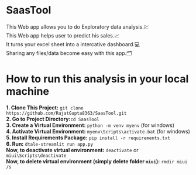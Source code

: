# SaasTool
This Web app allows you to do Exploratory data analysis.💹<br>
This Web app helps user to predict his sales.📈<br>
It turns your excel sheet into a intercative dashboard.💻<br>
Sharing any files/data become easy with this app.🗂️

# How to run this analysis in your local machine
<b>1. Clone This Project:</b> `git clone https://github.com/RajatGupta8363/SaasTool.git`<br>
<b>2. Go to Project Directory:</b>`cd SaasTool`<br>
<b>3. Create a Virtual Environment:</b>  `python -m venv myenv` (for windows)<br>
<b>4. Activate Virtual Environment:</b> `myenv\Scripts\activate.bat` (for windows)<br>
<b>5. Install Requirements Package:</b> `pip install -r requirements.txt`<br>
<b>6. Run:</b> `dtale-streamlit run app.py`<br>
<b> Now, to deactivate virtual environment:</b> `deactivate` or `miui\Scripts\deactivate`<br>
<b> Now, to delete virtual environment (simply delete folder `miui`):</b> `rmdir miui /s`<br>
